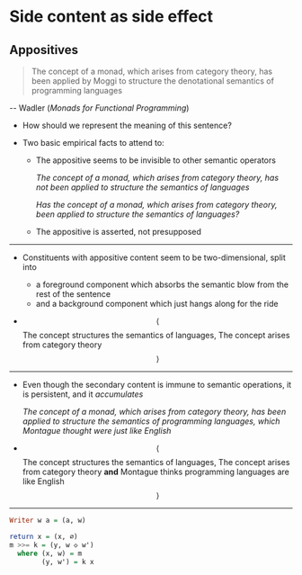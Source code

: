 # Side content as side effect

## Appositives

> The concept of a monad, which arises from category theory, has been applied
> by Moggi to structure the denotational semantics of programming languages

-- Wadler (*Monads for Functional Programming*)

* How should we represent the meaning of this sentence?

* Two basic empirical facts to attend to:

    * The appositive seems to be invisible to other semantic operators

      *The concept of a monad, which arises from category theory, has not been
      applied to structure the semantics of languages*
      
      *Has the concept of a monad, which arises from category theory, been
      applied to structure the semantics of languages?*

    * The appositive is asserted, not presupposed


---


* Constituents with appositive content seem to be two-dimensional, split into
    * a foreground component which absorbs the semantic blow from the rest of the
      sentence
    * and a background component which just hangs along for the ride

* $$\langle$$ The concept structures the semantics of languages, The concept
  arises from category theory $$\rangle$$


---


* Even though the secondary content is immune to semantic operations, it is
  persistent, and it *accumulates*

  *The concept of a monad, which arises from category theory, has been
  applied to structure the semantics of programming languages, which Montague
  thought were just like English*

* $$\langle$$ The concept structures the semantics of languages, The concept
  arises from category theory **and** Montague thinks programming languages are
  like English$$\rangle$$


---


```haskell
Writer w a = (a, w)

return x = (x, ∅)
m >>= k = (y, w ◇ w')
  where (x, w) = m
        (y, w') = k x
```
